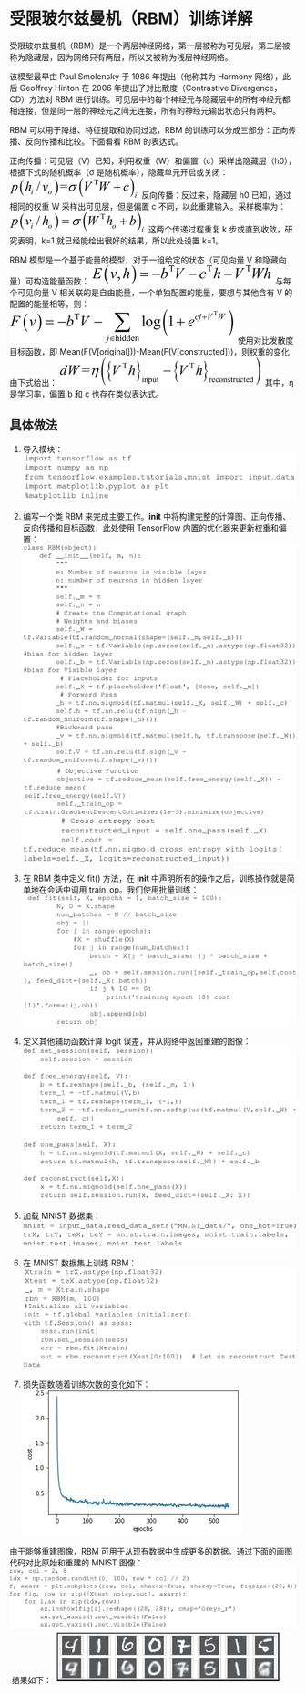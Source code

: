 # 受限玻尔兹曼机（RBM）训练详解

受限玻尔兹曼机（RBM）是一个两层神经网络，第一层被称为可见层，第二层被称为隐藏层，因为网络只有两层，所以又被称为浅层神经网络。

该模型最早由 Paul Smolensky 于 1986 年提出（他称其为 Harmony 网络），此后 Geoffrey Hinton 在 2006 年提出了对比散度（Contrastive Divergence，CD）方法对 RBM 进行训练。可见层中的每个神经元与隐藏层中的所有神经元都相连接，但是同一层的神经元之间无连接，所有的神经元输出状态只有两种。

RBM 可以用于降维、特征提取和协同过滤，RBM 的训练可以分成三部分：正向传播、反向传播和比较。下面看看 RBM 的表达式。

正向传播：可见层（V）已知，利用权重（W）和偏置（c）采样出隐藏层（h0），根据下式的随机概率（σ 是随机概率），隐藏单元开启或关闭：
![](img/ff5abe627fea16a272e36ca1918717c6.jpg)
 反向传播：反过来，隐藏层 h0 已知，通过相同的权重 W 采样出可见层，但是偏置 c 不同，以此重建输入。采样概率为：
![](img/54412bb288412e952e373da21f5ab6c6.jpg)
 这两个传递过程重复 k 步或直到收敛，研究表明，k=1 就已经能给出很好的结果，所以此处设置 k=1。

RBM 模型是一个基于能量的模型，对于一组给定的状态（可见向量 V 和隐藏向量）可构造能量函数：
![](img/2929ab4784a44663babcbe32bb92ecf4.jpg)
 与每个可见向量 V 相关联的是自由能量，一个单独配置的能量，要想与其他含有 V 的配置的能量相等，则：
![](img/ba33eac2c44bcb750c6e86da11dc2e19.jpg)
 使用对比发散度目标函数，即 Mean(F(V[original]))-Mean(F(V[constructed]))，则权重的变化由下式给出：
![](img/cd9f355ec39d91eab95d2e6a68ac185a.jpg)
 其中，η 是学习率，偏置 b 和 c 也存在类似表达式。

## 具体做法

1.  导入模块：
    ![](img/38b2ba4267845c4b407020d7ae169a85.jpg)

2.  编写一个类 RBM 来完成主要工作。__init__ 中将构建完整的计算图、正向传播、反向传播和目标函数，此处使用 TensorFlow 内置的优化器来更新权重和偏置：
    ![](img/aad76df06dd6a739a8959a6ba3d5d0fd.jpg)

3.  在 RBM 类中定义 fit() 方法，在 __init__ 中声明所有的操作之后，训练操作就是简单地在会话中调用 train_op。我们使用批量训练：
    ![](img/02c0b3d4cf0235b5eed2b3ea997a8964.jpg)

4.  定义其他辅助函数计算 logit 误差，并从网络中返回重建的图像：
    ![](img/7b93090bf8b41ab560d153a6c2d6c19d.jpg)

5.  加载 MNIST 数据集：
    ![](img/3028efa4021e514a0ee200c59224ff44.jpg)

6.  在 MNIST 数据集上训练 RBM：
    ![](img/0dcf2260d63f08a2da591ba100d2e440.jpg)

7.  损失函数随着训练次数的变化如下：
    ![](img/49ac9e66a0e056faa0d68dde298e68b8.jpg)

由于能够重建图像，RBM 可用于从现有数据中生成更多的数据。通过下面的画图代码对比原始和重建的 MNIST 图像：
![](img/09bf2e969e886f82ed6fa12d2d98fa16.jpg)
 结果如下：
![](img/508a638bad3c02d7ee1f8e23970856f4.jpg)